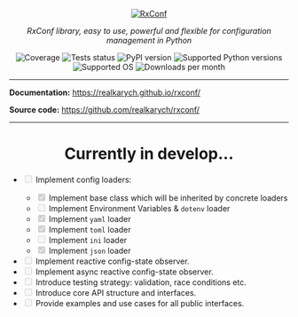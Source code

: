 <p align="center">
  <a href="https://github.com/realkarych/rxconf">
  <img src="https://github.com/user-attachments/assets/d9e426cf-5ad6-4a1d-8c5d-ac9dbdd1e63a" alt="RxConf"></a>
</p>

<p align="center">
    <em>RxConf library, easy to use, powerful and flexible for configuration management in Python</em>
</p>

<p align="center">
  <img src="https://realkarych.github.io/rxconf/coverage.svg" alt="Coverage">
  <img src="https://github.com/realkarych/rxconf/actions/workflows/run_tests.yml/badge.svg" alt="Tests status">
  <img src="https://img.shields.io/pypi/v/rxconf" alt="PyPI version">
  <img src="https://img.shields.io/pypi/pyversions/rxconf?color=dark-green" alt="Supported Python versions">
  <img src="https://img.shields.io/badge/Supported%20OS-Windows%2C%20macOS%2C%20Linux-default" alt="Supported OS">
  <img src="https://static.pepy.tech/badge/rxconf/month" alt="Downloads per month">
</p>

---

**Documentation:** <https://realkarych.github.io/rxconf/>

**Source code:** <https://github.com/realkarych/rxconf/>

---

<h1 align="center">
Currently in develop...
</h1>

<ul>
  <li><input type="checkbox" disabled> Implement config loaders:</li>
  <ul>
    <li><input type="checkbox" checked disabled> Implement base class which will be inherited by concrete loaders</li>
    <li><input type="checkbox" disabled> Implement Environment Variables & <code>dotenv</code> loader</li>
    <li><input type="checkbox" checked disabled> Implement <code>yaml</code> loader</li>
    <li><input type="checkbox" checked disabled> Implement <code>toml</code> loader</li>
    <li><input type="checkbox" disabled> Implement <code>ini</code> loader</li>
    <li><input type="checkbox" checked disabled> Implement <code>json</code> loader</li>
  </ul>
  <li><input type="checkbox" disabled> Implement reactive config-state observer.</li>
  <li><input type="checkbox" disabled> Implement async reactive config-state observer.</li>
  <li><input type="checkbox" disabled> Introduce testing strategy: validation, race conditions etc.</li>
  <li><input type="checkbox" disabled> Introduce core API structure and interfaces.</li>
  <li><input type="checkbox" disabled> Provide examples and use cases for all public interfaces.</li>
</ul>
